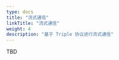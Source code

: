 ```yaml
---
type: docs
title: "流式通信"
linkTitle: "流式通信"
weight: 4
description: "基于 Triple 协议进行流式通信"
---
```


TBD
